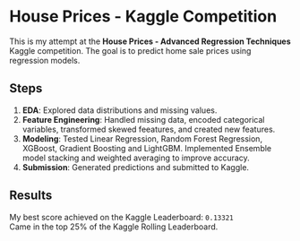 # House Prices - Kaggle Competition

This is my attempt at the **House Prices - Advanced Regression Techniques** Kaggle competition. The goal is to predict home sale prices using regression models.

## Steps
1. **EDA**: Explored data distributions and missing values.
2. **Feature Engineering**: Handled missing data, encoded categorical variables, transformed skewed feeatures, and created new features.
3. **Modeling**: Tested Linear Regression, Random Forest Regression, XGBoost, Gradient Boosting and LightGBM. Implemented Ensemble model stacking and weighted averaging to improve accuracy. 
4. **Submission**: Generated predictions and submitted to Kaggle.

## Results
My best score achieved on the Kaggle Leaderboard: `0.13321`  
Came in the top 25% of the Kaggle Rolling Leaderboard.
